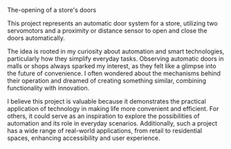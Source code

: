  The-opening of a store's doors


 This project represents an automatic door system for a store, utilizing two servomotors and a proximity or distance sensor to open and close the doors automatically.

The idea is rooted in my curiosity about automation and smart technologies, particularly how they simplify everyday tasks. Observing automatic doors in malls or shops always sparked my interest, as they felt like a glimpse into the future of convenience. I often wondered about the mechanisms behind their operation and dreamed of creating something similar, combining functionality with innovation.

I believe this project is valuable because it demonstrates the practical application of technology in making life more convenient and efficient. For others, it could serve as an inspiration to explore the possibilities of automation and its role in everyday scenarios. Additionally, such a project has a wide range of real-world applications, from retail to residential spaces, enhancing accessibility and user experience.
